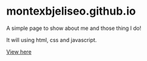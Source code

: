 # montexbjeliseo.github.io
A simple page to show about me and those thing I do!

It will using html, css and javascript.

[View here](https://montexbjeliseo.github.io)
